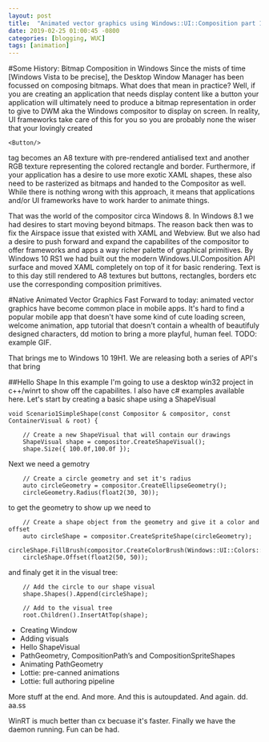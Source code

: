```yaml
---
layout: post
title:  "Animated vector graphics using Windows::UI::Composition part 1"
date: 2019-02-25 01:00:45 -0800
categories: [blogging, WUC]
tags: [animation]
---
```

#Some History: Bitmap Composition in Windows
Since the mists of time [Windows Vista to be precise], the Desktop Window Manager has been focussed on composing bitmaps.  What does that mean in practice? Well, if you are creating an application that needs display content like a button your application will ultimately need to produce a bitmap representation in order to give to DWM aka the Windows compositor to display on screen.  In reality, UI frameworks take care of this for you so you are probably none the wiser that your lovingly created 
```xaml
<Button/>
```
tag becomes an A8 texture with pre-rendered antialised text and another RGB texture representing the colored rectangle and border.  Furthermore, if your application has a desire to use more exotic XAML shapes, these also need to be rasterized as bitmaps and handed to the Compositor as well.  While there is nothing wrong with this approach, it means that applications and/or UI frameworks have to work harder to animate things.

That was the world of the compositor circa Windows 8.  In Windows 8.1 we had desires to start moving beyond bitmaps.  The reason back then was to fix the Airspace issue that existed with XAML and Webview.  But we also had a desire to push forward and expand the capabilites of the compositor to offer frameworks and apps a way richer palette of graphical primitives.  By Windows 10 RS1 we had built out the modern Windows.UI.Composition API surface and moved XAML completely on top of it for basic rendering.  Text is to this day still rendered to A8 textures but buttons, rectangles, borders etc use the corresponding composition primitives.

#Native Animated Vector Graphics
Fast Forward to today: animated vector graphics have become common place in mobile apps.  It's hard to find a popular mobile app that doesn't have some kind of cute loading screen, welcome animation, app tutorial that doesn't contain a whealth of beautifuly designed characters, dd motion to bring a more playful, human feel. TODO: example GIF.

That brings me to Windows 10 19H1.  We are releasing both a series of API's that bring 

##Hello Shape 
In this example I'm going to use a desktop win32 project in c++/winrt to show off the capabilites.  I also have c# examples available here.  Let's start by creating a basic shape using a ShapeVisual


```cppwinrt
void Scenario1SimpleShape(const Compositor & compositor, const ContainerVisual & root) {

	// Create a new ShapeVisual that will contain our drawings
	ShapeVisual shape = compositor.CreateShapeVisual();
	shape.Size({ 100.0f,100.0f });
```

Next we need a gemotry

```cppwinrt
	// Create a circle geometry and set it's radius
	auto circleGeometry = compositor.CreateEllipseGeometry();
	circleGeometry.Radius(float2(30, 30));
```

to get the geometry to show up we need to 

```cppwinrt
	// Create a shape object from the geometry and give it a color and offset
	auto circleShape = compositor.CreateSpriteShape(circleGeometry);
	circleShape.FillBrush(compositor.CreateColorBrush(Windows::UI::Colors::Orange()));
	circleShape.Offset(float2(50, 50));
```

and finaly get it in the visual tree:

```cppwinrt
	// Add the circle to our shape visual
	shape.Shapes().Append(circleShape);

	// Add to the visual tree
	root.Children().InsertAtTop(shape);
```


- Creating Window
- Adding visuals
- Hello ShapeVisual
- PathGeometry, CompositionPath’s and CompositionSpriteShapes
- Animating PathGeometry
- Lottie: pre-canned animations
- Lottie: full authoring pipeline

More stuff at the end.  And more.  And this is autoupdated.  And again. dd. aa.ss


WinRT is much better than cx becuase it's faster.  Finally we have the daemon running.
Fun can be had.